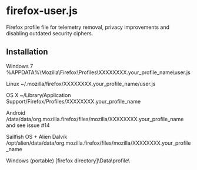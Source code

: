 # firefox-user.js

Firefox profile file for telemetry removal, privacy improvements and disabling outdated security ciphers.

## Installation
Windows 7 	%APPDATA%\Mozilla\Firefox\Profiles\XXXXXXXX.your_profile_name\user.js

Linux 	~/.mozilla/firefox/XXXXXXXX.your_profile_name/user.js

OS X 	~/Library/Application Support/Firefox/Profiles/XXXXXXXX.your_profile_name

Android 	/data/data/org.mozilla.firefox/files/mozilla/XXXXXXXX.your_profile_name and see issue #14

Sailfish OS + Alien Dalvik 	/opt/alien/data/data/org.mozilla.firefox/files/mozilla/XXXXXXXX.your_profile_name

Windows (portable) 	[firefox directory]\Data\profile\
